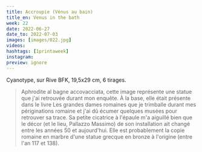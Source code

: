```yaml
---
title: Accroupie (Vénus au bain) 
title_en: Venus in the bath
week: 22
date: 2022-06-27
date_to: 2022-07-03
images: [images/022.jpg]
videos: 
hashtags: [1printaweek]
instagram: 
preview: ignore
---
```




Cyanotype, sur Rive BFK, 19,5x29 cm, 6 tirages.

> Aphrodite al bagne accovacciata, cette image représente une statue que j'ai retrouvée durant mon enquête. À la base, elle était présente dans le livre Les grandes dames romaines que je trimballe durant mes périginations romaine et j'ai dû écumer quelques musées pour retrouver sa trace. Sa petite cicatrice à l'épaule m'a aiguillé bien que le décor (et le lieu, Pallazzo Massimo) de son installation ait changé entre les années 50 et aujourd'hui. Elle est probablement la copie romaine en marbre d'une statue grecque en bronze à l'origine (entre l'an 117 et 138). 
